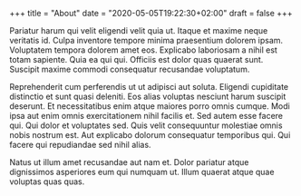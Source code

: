 +++
title = "About"
date = "2020-05-05T19:22:30+02:00"
draft = false
+++


Pariatur harum qui velit eligendi velit quia ut. Itaque et maxime neque veritatis id. Culpa inventore tempore minima praesentium dolorem ipsam. Voluptatem tempora dolorem amet eos. Explicabo laboriosam a nihil est totam sapiente.
Quia ea qui qui. Officiis est dolor quas quaerat sunt. Suscipit maxime commodi consequatur recusandae voluptatum.

Reprehenderit cum perferendis ut ut adipisci aut soluta. Eligendi cupiditate distinctio et sunt quasi deleniti. Eos alias voluptas nesciunt harum suscipit deserunt. Et necessitatibus enim atque maiores porro omnis cumque. Modi ipsa aut enim omnis exercitationem nihil facilis et.
Sed autem esse facere qui. Qui dolor et voluptates sed. Quis velit consequuntur molestiae omnis nobis nostrum est. Aut explicabo dolorum consequatur temporibus qui. Qui facere qui repudiandae sed nihil alias.

Natus ut illum amet recusandae aut nam et. Dolor pariatur atque dignissimos asperiores eum qui numquam ut. Illum quaerat atque quae voluptas quas quas.
